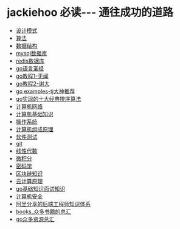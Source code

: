 # jackiehoo 必读--- 通往成功的道路

- [设计模式](http://www.runoob.com/design-pattern/design-pattern-intro.html)
- [算法]()
- [数据结构]()
- [mysql数据库](http://www.cnblogs.com/mr-wid/archive/2013/05/09/3068229.html)
- [redis数据库](https://github.com/JasonLai256/the-little-redis-book/blob/master/cn/redis.md)
- [go语言圣经](https://github.com/ThomasHuke/books/blob/master/gopl-zh.pdf)
- [go教程1-无闻](https://github.com/ThomasHuke/the-way-to-go_ZH_CN)
- [go教程2-谢大](https://github.com/ThomasHuke/build-web-application-with-golang/blob/master/zh/preface.md)
- [go examples-tj大神推荐](https://github.com/ThomasHuke/build-web-application-with-golang/blob/master/zh/preface.md)
- [go实现的十大经典排序算法](https://github.com/ThomasHuke/Sorting-Algorithm)
- [计算机网络]()
- [计算机基础知识]()
- [操作系统]()
- [计算机组成原理]()
- [软件测试]()
- [git](https://www.liaoxuefeng.com/wiki/0013739516305929606dd18361248578c67b8067c8c017b000)
- [线性代数]()
- [微积分]()
- [密码学]()
- [区块链知识](https://github.com/LiuBoyu/blockchain)
- [云计算原理]()
- [go基础知识面试知识](https://github.com/ThomasHuke/go_interview_questions)
- [计算机安全]()
- [阿里分享的后端工程师知识体系](https://github.com/ThomasHuke/jackiehoo_to_success)
- [books_众多书籍的总汇](https://github.com/EbookFoundation/free-programming-books)
- [go众多资源总汇](https://github.com/chai2010/awesome-go-zh)
